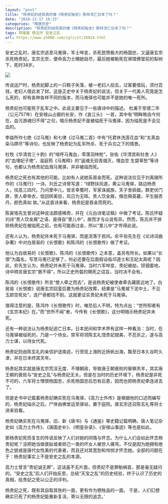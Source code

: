 ```yaml
---
layout: "post"
title: "杨贵妃的结局真的像《杨贵妃秘史》那样流亡日本了吗？"
date: "2018-12-17 16:15"
categories: "隋唐历史"
description: "杨贵妃的结局真的像《杨贵妃秘史》那样流亡日本了吗？"
tags: 李隆基 杨玉环 安史之乱
url: https://www.y5000.com/zgls/st/26024.html
---
```






安史之乱时，唐玄宗逃至马嵬驿，军士哗变，杀死民愤极大的杨国忠，又逼唐玄宗杀死杨贵妃。玄宗无奈，便命高力士賜她自尽，最后她被勒死在驿馆佛堂前的梨树下，死时38岁。

![](https://img.y5000.com/uploads/allimg/171018/13-1G01Q44044218.jpg)

传说运尸时，杨贵妃脚上的一只鞋子失落，被一老妇人拾去，过客要借玩，须付百钱，老妇人借此发了财。这是正史中关于杨贵妃的说法，但关于一代美人究竟是怎么死的，却有各种各样不同的版本，而马嵬驿也可能并不是她的唯一死所。

杨贵妃也可能死于乱军之中。此说主要见于一些唐诗中的描述。 杜甫于至德二年（公元757年）在安禄山占据的长安，作《哀江头》
一首，其中有“明眸皓齿今何在，血污游魂归不得”之句，暗示杨贵妃不是被缢死于马嵬驿，因为缢死是不会见血的。

李益所作七绝《过马嵬》和七律《过马嵬二首》中有“托君休洗莲花血”和“太真血染马蹄尽”等诗句，也反映了杨贵妃为乱军所杀、死于兵刃之下的情景。

杜牧《华淸宫三十韵》的“喧呼马嵬血，零落羽林枪”，张佑《华清宫和社舍 人》的“血埋妃子艳”，温庭筠《马嵬释》的“返魂无验青烟灭，埋血空
生碧草愁”等诗句，也都认为杨贵妃血溅马嵬驿，并非被缢而死。

杨贵妃之死也有其他的可能，比如有人说她系吞金而死。这种说法仅见于刘禹锡所作的《马嵬行》一诗。刘氏之诗曾写道：“绿野扶风道，黄尘马嵬驿，路边杨贵人，坟高三四尺。乃问里中儿，皆言幸蜀时，军家诛戚族，天子舍妖姬。群吏伏门屏，贵人牵帝衣，低回转美目，风日为无晖。贵人饮金屑，倏忽舜英暮，平生服杏丹，颜色真如
故。”从这首诗来看，杨贵妃是吞金而死的。

陈寅恪先生曾对这种说法颇感稀奇，并在《元白诗笔证稿》中做了考证。陈氏怀疑刘诗“贵人饮金屑”之语，是得自“里儿中”，故而才与众说有异。然而，陈氏并不排除杨贵妃在被缢死之前，也有可能吞过金，所以“里儿中”才传得此说。

还有人认为，杨贵妃并未死于马嵬驿，而是流落于民间。俞平伯先生在《论诗词曲杂著》中对白居易的《长恨歌》和陈鸿的《长恨歌传》做了考证。

他认为白居易的《长恨歌》、陈鸿的《长恨歌传》之本意，盖另有所长。如果以“长恨”为篇名，写至马嵬已足够了，何必还要在后面假设临邛道士和玉妃太真呢？因此，俞先生认为，杨贵妃并未死于马嵬驿。当时六军哗变，贵妃被劫，钗钿委地，诗中明言唐玄宗“救不得”，所以正史所载的赐死之诏旨，当时决不会有。

陈鸿的《长恨歌传》所言“使人牵之而去”，是说杨贵妃被使者牵去藏匿远地了。白居易《长恨歌》说唐玄宗回銮后要为杨贵妃改葬，结果是“马嵬坡下泥中土，不见玉颜空死处”，连尸骨都找不到，这就更证实贵妃未死于马嵬驿。

值得注意的是，陈鸿作《长恨歌传》时，唯恐后人不明，特为点出：“世所知者有《玄宗本纪》在。”而“世所不闻”者，今传有《长恨歌》，这分明暗示杨贵妃并未死。

还有一种说法认为杨贵妃逃亡日本。日本民间和学术界有这样一种看法：当时，在马嵬驿被缢死的，乃是一个侍女。禁军将领陈玄礼惜贵妃貌美，不忍杀之，遂与高力士谋，以侍女代死。

杨贵妃则由陈玄礼的亲信护送南逃，行至现上海附近扬帆出海，飘至日本久谷町久津，并在日本终其天年。

杨贵妃其实就是唐玄宗荒淫无度、不理朝政，导致唐王朝衰败的替罪羔羊，其实唐王朝的衰败与“安史之乱”与杨贵妃无关。但是在当时的历史环境下，杨贵妃是非死不可的，六军将士憎恨杨国忠，杀死杨国忠后恐有后患，因而也把杨贵妃牵连进去了。

但是史书中记载着杨贵妃确实死在马嵬驿，《高力士外传》是根据他的口述而编写的，杨贵妃缢杀之后，尸体由佛堂运至驿站，置于庭院。唐玄宗还召陈玄礼等将士进来验看。

杨贵妃确实死在马嵬驿，旧、新《唐书》与《通鉴》等史籍记载明确，唐人笔记杂史如《高力士外传》、《唐国史补》、《明皇杂录》、《安禄山事迹》等也是如此。

那杨贵妃死而复生的传说反映了人们对她的同情与怀念。为什么人们会如此怀念杨贵妃呢？没把她当做褒姒或者妲己一类的坏女人被世人痛骂，不仅是因为她拥有绝色之貌或是唐代女性美的代表者，而且还对其宽恕和怜悯才怀念她。全部的问题在于：杨贵妃事实上不是安史之乱的本源。

高力士曾言“贵妃诚无罪”，这话虽不无片面，但贵妃不是罪魁祸首，那是毫无疑问的。“安史之乱”后人们开始反思，总结“天宝之乱”的历史经验，终于认识了历史的真相，给贵妃之死以公正的评判。

杨贵妃之死，既有其自取其咎的一面，更有作为牺牲品的一面。 于是，人们幻想确实已死了的杨贵妃能重新复活，寄以无限的追念。’
